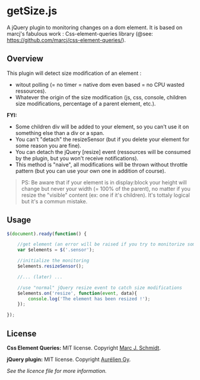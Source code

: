getSize.js
==========

A jQuery plugin to monitoring changes on a dom element.
It is based on marcj's fabulous work : Css-element-queries library (@see: https://github.com/marcj/css-element-queries/).

Overview
-------

This plugin will detect size modification of an element :
- witout polling (= no timer = native dom even based = no CPU wasted ressources).
- Whatever the origin of the size modification (js, css, console, children size modifications, percentage of a parent element, etc.).

**FYI:** 
- Some children div will be added to your element, so you can't use it on something else than a div or a span.
- You can't "detach" the resizeSensor (but if you delete your element for some reason you are fine).
- You can detach the jQuery [resize] event (ressources will be consumed by the plugin, but you won't receive notifications).
- This method is "naive", all modifications will be thrown without throttle pattern (but you can use your own one in addition of course). 
 
> PS: Be aware that if your element is in display:block your height will change but never your width (= 100% of the parent), no matter if you resize the "visible" content (ex: one if it's children). It's tottaly logical but it's a commun mistake.

Usage 
-------

```javascript
$(document).ready(function() {

    //get element (an error will be raised if you try to monitorize something else than div or span).
    var $elements = $('.sensor');

    //initialize the monitoring
    $elements.resizeSensor();

    //... (later) ...

    //use "normal" jQuery resize event to catch size modifications
    $elements.on('resize', function(event, data){
        console.log('The element has been resized !');
    });

});
```

License 
-------

**Css Element Queries:** MIT license. Copyright [Marc J. Schmidt](http://marcjschmidt.de/).

**jQuery plugin:** MIT license. Copyright [Aurélien Gy](http://aureliengy.com/).

*See the licence file for more information.*